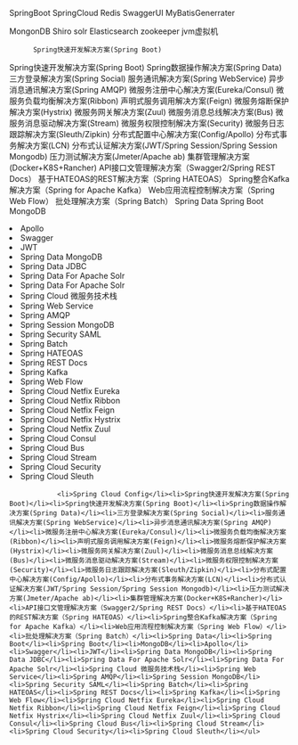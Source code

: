 SpringBoot
SpringCloud
Redis
SwaggerUI
MyBatisGenerrater

MongonDB
Shiro
solr
Elasticsearch
zookeeper
jvm虚拟机


                    
          Spring快速开发解决方案(Spring Boot)
Spring快速开发解决方案(Spring Boot)
Spring数据操作解决方案(Spring Data)
三方登录解决方案(Spring Social)
服务通讯解决方案(Spring WebService)
异步消息通讯解决方案(Spring AMQP)
微服务注册中心解决方案(Eureka/Consul)
微服务负载均衡解决方案(Ribbon)
声明式服务调用解决方案(Feign)
微服务熔断保护解决方案(Hystrix)
微服务网关解决方案(Zuul)
微服务消息总线解决方案(Bus)
微服务消息驱动解决方案(Stream)
微服务权限控制解决方案(Security)
微服务日志跟踪解决方案(Sleuth/Zipkin)
分布式配置中心解决方案(Config/Apollo)
分布式事务解决方案(LCN)
分布式认证解决方案(JWT/Spring Session/Spring Session Mongodb)
压力测试解决方案(Jmeter/Apache ab)
集群管理解决方案(Docker+K8S+Rancher)
API接口文管理解决方案（Swagger2/Spring REST Docs）
基于HATEOAS的REST解决方案（Spring HATEOAS）
Spring整合Kafka解决方案（Spring for Apache Kafka）
Web应用流程控制解决方案（Spring Web Flow）
批处理解决方案（Spring Batch）
Spring Data
Spring Boot
MongoDB</li><li>Apollo</li><li>Swagger</li><li>JWT</li><li>Spring Data MongoDB</li><li>Spring Data JDBC</li><li>Spring Data For Apache Solr</li><li>Spring Data For Apache Solr</li><li>Spring Cloud 微服务技术栈</li><li>Spring Web Service</li><li>Spring AMQP</li><li>Spring Session MongoDB</li><li>Spring Security SAML</li><li>Spring Batch</li><li>Spring HATEOAS</li><li>Spring REST Docs</li><li>Spring Kafka</li><li>Spring Web Flow</li><li>Spring Cloud Netfix Eureka</li><li>Spring Cloud Netfix Ribbon</li><li>Spring Cloud Netfix Feign</li><li>Spring Cloud Netfix Hystrix</li><li>Spring Cloud Netfix Zuul</li><li>Spring Cloud Consul</li><li>Spring Cloud Bus</li><li>Spring Cloud Stream</li><li>Spring Cloud Security</li><li>Spring Cloud Sleuth</li></ul>
                   
                    
                    
                    
                    
                    
                    
                    
                    
                    
                    
                    
                    
                    
                    
                    
                    
                    
                    
                    
                    
                    
                    
                    
                    
                    
                    
                    
                    
                    
                    
                    
                    
                    
                    
                    
                    
                    
                    
                    
                    
                    
                    
                    
                    
                    
                    
                    
                    
                    
                    
                    
                    
                    
                    
                    
                <li>Spring Cloud Config</li><li>Spring快速开发解决方案(Spring Boot)</li><li>Spring快速开发解决方案(Spring Boot)</li><li>Spring数据操作解决方案(Spring Data)</li><li>三方登录解决方案(Spring Social)</li><li>服务通讯解决方案(Spring WebService)</li><li>异步消息通讯解决方案(Spring AMQP)</li><li>微服务注册中心解决方案(Eureka/Consul)</li><li>微服务负载均衡解决方案(Ribbon)</li><li>声明式服务调用解决方案(Feign)</li><li>微服务熔断保护解决方案(Hystrix)</li><li>微服务网关解决方案(Zuul)</li><li>微服务消息总线解决方案(Bus)</li><li>微服务消息驱动解决方案(Stream)</li><li>微服务权限控制解决方案(Security)</li><li>微服务日志跟踪解决方案(Sleuth/Zipkin)</li><li>分布式配置中心解决方案(Config/Apollo)</li><li>分布式事务解决方案(LCN)</li><li>分布式认证解决方案(JWT/Spring Session/Spring Session Mongodb)</li><li>压力测试解决方案(Jmeter/Apache ab)</li><li>集群管理解决方案(Docker+K8S+Rancher)</li><li>API接口文管理解决方案（Swagger2/Spring REST Docs）</li><li>基于HATEOAS的REST解决方案（Spring HATEOAS）</li><li>Spring整合Kafka解决方案（Spring for Apache Kafka）</li><li>Web应用流程控制解决方案（Spring Web Flow）</li><li>批处理解决方案（Spring Batch）</li><li>Spring Data</li><li>Spring Boot</li><li>Spring Boot</li><li>MongoDB</li><li>Apollo</li><li>Swagger</li><li>JWT</li><li>Spring Data MongoDB</li><li>Spring Data JDBC</li><li>Spring Data For Apache Solr</li><li>Spring Data For Apache Solr</li><li>Spring Cloud 微服务技术栈</li><li>Spring Web Service</li><li>Spring AMQP</li><li>Spring Session MongoDB</li><li>Spring Security SAML</li><li>Spring Batch</li><li>Spring HATEOAS</li><li>Spring REST Docs</li><li>Spring Kafka</li><li>Spring Web Flow</li><li>Spring Cloud Netfix Eureka</li><li>Spring Cloud Netfix Ribbon</li><li>Spring Cloud Netfix Feign</li><li>Spring Cloud Netfix Hystrix</li><li>Spring Cloud Netfix Zuul</li><li>Spring Cloud Consul</li><li>Spring Cloud Bus</li><li>Spring Cloud Stream</li><li>Spring Cloud Security</li><li>Spring Cloud Sleuth</li></ul>